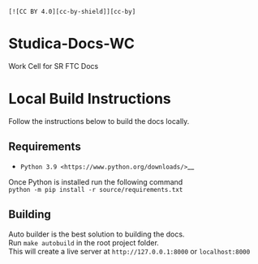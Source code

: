 ```
[![CC BY 4.0][cc-by-shield]][cc-by]
```
# Studica-Docs-WC
 Work Cell for SR FTC Docs


 Local Build Instructions
 ========================

 Follow the instructions below to build the docs locally.

 Requirements
 ------------
 * `Python 3.9 <https://www.python.org/downloads/>`__
 
 Once Python is installed run the following command  
 `python -m pip install -r source/requirements.txt`

 Building
 --------

 Auto builder is the best solution to building the docs.  
 Run `make autobuild` in the root project folder.  
 This will create a live server at `http://127.0.0.1:8000` or `localhost:8000`
